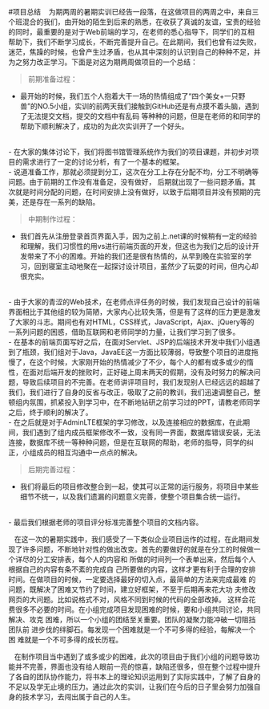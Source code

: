 #项目总结
&nbsp;&nbsp;&nbsp;为期两周的暑期实训已经告一段落，在这做项目的两周之中，来自三个班混合的我们，由开始的陌生到后来的熟悉，在收获了真诚的友谊，宝贵的经验的同时，最重要的是对于Web前端的学习，在老师的悉心指导下，同学们的互相帮助下，我们不断学习成长，不断完善提升自己。在此期间，我们也曾有过失败，迷茫，焦躁的时候，也曾产生过矛盾，也从其中深刻的认识到自己的种种不足，并为之努力改正学习。下面是对这为期两周做项目的一个总结：
>前期准备过程：
 
  - 最开始的时候，我们五个人抱着大干一场的热情组成了“四个美女+一只野兽”的NO.5小组，实训的前两天我们接触到GitHub还是有点摸不着头脑，遇到了无法提交文档，提交的文档中有乱码 等种种的问题，但是在老师的和同学的帮助下顺利解决了，成功的为此次实训开了一个好头。
  <br>
  - 在大家的集体讨论下，我们将图书馆管理系统作为我们的项目课题，并初步对项目的需求进行了一定的讨论分析，有了一个基本的框架。
  <br>
  - 说道准备工作，那就必须提到分工，这次在分工上存在分配不均，分工不明确等问题。由于前期的工作没有准备足，没有做好， 后期就出现了一些问题矛盾。其次就是时间分配的问题，在时间安排上没有做好，以致于后期项目并没有预期的完美，还是存在一系列的缺陷。
  <br>
  
>中期制作过程：

 - 我们首先从注册登录首页界面入手，因为之前上.net课的时候稍有一定的经验和理解，我们习惯性的用vs进行前端页面的开发，但这也为我们之后的设计开发带来了不小的困难。开始的我们还是很有热情的，从早到晚在实验室的学习，回到寝室主动地聚在一起探讨设计项目，虽然少了玩耍的时间，但内心却很充实。
  <br>
 - 由于大家的青涩的Web技术，在老师点评任务的时候，我们发现自己设计的前端界面相比于其他组的较为简陋，大家内心比较失落，但是有了这样的压力更是激发了大家的斗志。期间也有对HTML，CSS样式，JavaScript，Ajax、jQuery等的一系列问题的困惑，借助互联网和老师同学的力量，让我们学习到了很多。
  <br>
 - 在基本的前端页面写好之后，在面对Servlet、JSP的后端技术开发中我们小组遇到了瓶颈，我们组对于Java，JavaEE这一方面比较薄弱，导致整个项目的进度拖慢了，在这个时候，大家刚开始的热情减少了不少，每个人的都有或多或少的惰性，在面对后端开发的挫败时，正好碰上周末两天的假期，没有及时努力的解决问题，导致后续项目的不完善。在老师讲评项目时，我们发现别人已经远远的超越了我们，我们进行了自身的反省与改正，吸取了之前的教训，我们迅速调整自己，整顿组内氛围，抓紧投入到学习中，在不断地钻研之前学习过的PPT，请教老师同学之后，终于顺利的解决了。
  <br>
  - 在之后就是对于AdminLTE框架的学习修改，以及连接相应的数据库，在此期间，我们遇到了组内成员框架修改不一致，没有同一界面，数据库错误安装，无法连接，数据库不统一等种种问题，但是在互联网的帮助，老师的指导，同学的纠正，小组成员的相互沟通中一点点的解决。
  <br>
  
>后期完善过程：

 - 我们将最后的项目修改整合到一起，使其可以正常的运行服务，将项目中某些细节不统一，以及我们遗漏的问题意义完善，使整个项目集合统一运行。
  <br>
 - 最后我们根据老师的项目评分标准完善整个项目的文档内容。
  <br>
  
&nbsp;&nbsp;&nbsp;在这一次的暑期实践中，我们感受了一下类似企业项目运作的过程，在此期间发现了许多问题，不断地针对性的做出改变。首先的要做好的就是在分工的时候做一个详尽的分工安排表，每个人的内容和 所做的时间列一个表单出来，然后每个人根据自己的内容有条不紊的完成自 己所要做的内容，这样才更有利于合理的安排时间。在做项目的时候，一定要选择最好的切入点，最简单的方法来完成最难 的问题，既解决了困难又节约了时间，建立好框架，不至于后期再来花大功 夫修改网页的大问题。比如说格式不对，风格不同到时候的代码的全部改掉。 这样会花费很多不必要的时间。在小组完成项目发现困难的时候，要和小组共同讨论，共同解决、攻克 困难，所以一个小组的团结至关重要。团队的凝聚力能冲破一切阻挡团队前 进步伐的绊脚石。每发现一个困难就是一个不可多得的经验，每解决一个困 难就是一个不可多得的成长历程。

&nbsp;&nbsp;&nbsp;在制作项目当中遇到了或多或少的困难，此次的项目由于我们小组的问题导致功能并不完善，界面也没有给人眼前一亮的惊喜，缺陷还很多，但在整个过程中提升了各自的团队协作能力，将书本上的理论知识运用到了实际实践中，了解了自身的不足以及学无止境的压力。通过此次的实训，让我们在今后的日子里会努力加强自身的技术学习，去闯出属于自己的人生。
  
  
 